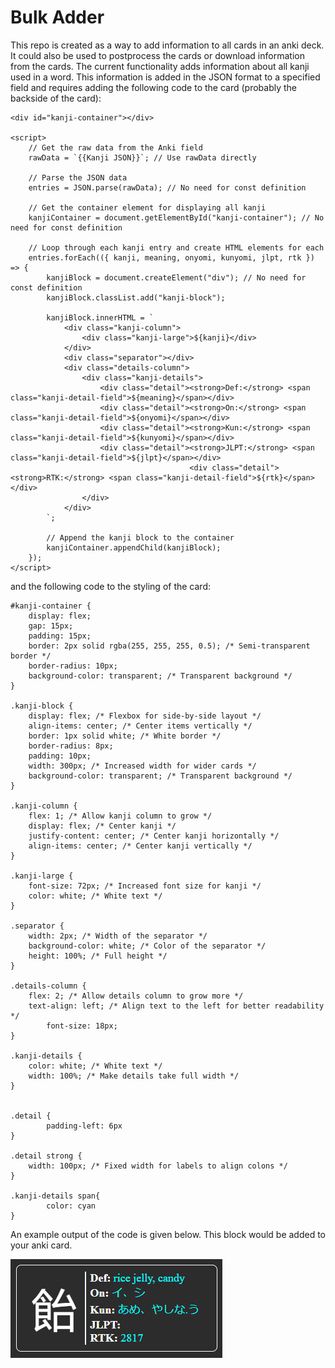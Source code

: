 # Bulk Adder

This repo is created as a way to add information to all cards in an anki deck. It could also be used to postprocess the cards or download information from the cards. The current functionality adds information about all kanji used in a word. This information is added in the JSON format to a specified field and requires adding the following code to the card (probably the backside of the card):
```
<div id="kanji-container"></div>

<script>
    // Get the raw data from the Anki field
    rawData = `{{Kanji JSON}}`; // Use rawData directly

    // Parse the JSON data
    entries = JSON.parse(rawData); // No need for const definition

    // Get the container element for displaying all kanji
    kanjiContainer = document.getElementById("kanji-container"); // No need for const definition

    // Loop through each kanji entry and create HTML elements for each
    entries.forEach(({ kanji, meaning, onyomi, kunyomi, jlpt, rtk }) => {
        kanjiBlock = document.createElement("div"); // No need for const definition
        kanjiBlock.classList.add("kanji-block");

        kanjiBlock.innerHTML = `
            <div class="kanji-column">
                <div class="kanji-large">${kanji}</div>
            </div>
            <div class="separator"></div>
            <div class="details-column">
                <div class="kanji-details">
                    <div class="detail"><strong>Def:</strong> <span class="kanji-detail-field">${meaning}</span></div>
                    <div class="detail"><strong>On:</strong> <span class="kanji-detail-field">${onyomi}</span></div>
                    <div class="detail"><strong>Kun:</strong> <span class="kanji-detail-field">${kunyomi}</span></div>
                    <div class="detail"><strong>JLPT:</strong> <span class="kanji-detail-field">${jlpt}</span></div>
										<div class="detail"><strong>RTK:</strong> <span class="kanji-detail-field">${rtk}</span></div>
                </div>
            </div>
        `;

        // Append the kanji block to the container
        kanjiContainer.appendChild(kanjiBlock);
    });
</script>
```

and the following code to the styling of the card:
```
#kanji-container {
    display: flex;
    gap: 15px;
    padding: 15px;
    border: 2px solid rgba(255, 255, 255, 0.5); /* Semi-transparent border */
    border-radius: 10px;
    background-color: transparent; /* Transparent background */
}

.kanji-block {
    display: flex; /* Flexbox for side-by-side layout */
    align-items: center; /* Center items vertically */
    border: 1px solid white; /* White border */
    border-radius: 8px;
    padding: 10px;
    width: 300px; /* Increased width for wider cards */
    background-color: transparent; /* Transparent background */
}

.kanji-column {
    flex: 1; /* Allow kanji column to grow */
    display: flex; /* Center kanji */
    justify-content: center; /* Center kanji horizontally */
    align-items: center; /* Center kanji vertically */
}

.kanji-large {
    font-size: 72px; /* Increased font size for kanji */
    color: white; /* White text */
}

.separator {
    width: 2px; /* Width of the separator */
    background-color: white; /* Color of the separator */
    height: 100%; /* Full height */
}

.details-column {
    flex: 2; /* Allow details column to grow more */
    text-align: left; /* Align text to the left for better readability */
		font-size: 18px;
}

.kanji-details {
    color: white; /* White text */
    width: 100%; /* Make details take full width */
}


.detail {
		padding-left: 6px
}

.detail strong {
    width: 100px; /* Fixed width for labels to align colons */
}

.kanji-details span{
		color: cyan
}
```

An example output of the code is given below. This block would be added to your anki card.

![Image example](example_image.png)
